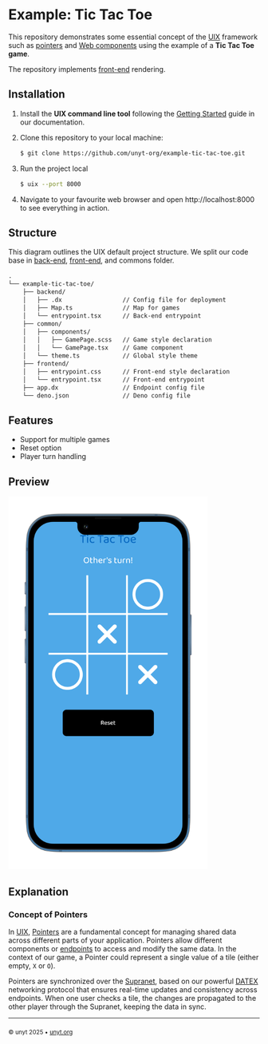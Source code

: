 # Example: Tic Tac Toe

This repository demonstrates some essential concept of the
[UIX](https://uix.unyt.org) framework such as
[pointers](https://unyt.org/glossary#pointer) and
[Web components](https://unyt.org/glossary#web-components) using the example of
a **Tic Tac Toe game**.

The repository implements [front-end](https://unyt.org/glossary#back-end)
rendering.

## Installation

1. Install the **UIX command line tool** following the
   [Getting Started](https://docs.unyt.org/manual/uix/getting-started#the-uix-command-line-tool)
   guide in our documentation.

2. Clone this repository to your local machine:

   ```bash
   $ git clone https://github.com/unyt-org/example-tic-tac-toe.git
   ```
3. Run the project local
   ```bash
   $ uix --port 8000
   ```
4. Navigate to your favourite web browser and open http://localhost:8000 to see
   everything in action.

## Structure

This diagram outlines the UIX default project structure. We split our code base
in [back-end](https://unyt.org/glossary#back-end),
[front-end](https://unyt.org/glossary#front-end), and commons folder.

```
.
└── example-tic-tac-toe/
    ├── backend/
    │   ├── .dx                 // Config file for deployment
    │   ├── Map.ts              // Map for games
    │   └── entrypoint.tsx      // Back-end entrypoint
    ├── common/
    │   ├── components/
    │   │   ├── GamePage.scss   // Game style declaration
    │   │   └── GamePage.tsx    // Game component
    │   └── theme.ts            // Global style theme
    ├── frontend/
    │   ├── entrypoint.css      // Front-end style declaration
    │   └── entrypoint.tsx      // Front-end entrypoint
    ├── app.dx                  // Endpoint config file
    └── deno.json               // Deno config file
```

## Features

- Support for multiple games
- Reset option
- Player turn handling

## Preview

<img src=".github/screenshot.png" width="400">

## Explanation

### Concept of Pointers

In [UIX](https://uix.unyt.org), [Pointers](https://unyt.org/glossary#pointer)
are a fundamental concept for managing shared data across different parts of
your application. Pointers allow different components or
[endpoints](https://unyt.org/glossary#endpoint) to access and modify the same
data. In the context of our game, a Pointer could represent a single value of a
tile (either empty, `X` or `O`).

Pointers are synchronized over the
[Supranet](https://unyt.org/glossary#supranet), based on our powerful
[DATEX](https://datex.unyt.org) networking protocol that ensures real-time
updates and consistency across endpoints. When one user checks a tile, the
changes are propagated to the other player through the Supranet, keeping the
data in sync.

---

<sub>&copy; unyt 2025 • [unyt.org](https://unyt.org)</sub>
